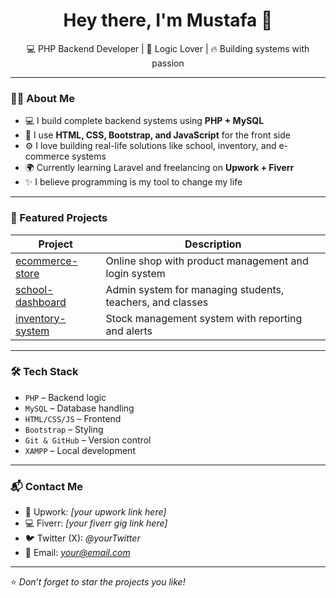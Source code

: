 <h1 align="center">Hey there, I'm Mustafa 👋</h1>
<p align="center">💻 PHP Backend Developer | 🧠 Logic Lover | 🔥 Building systems with passion</p>

---

### 👨‍💻 About Me

- 💻 I build complete backend systems using **PHP + MySQL**
- 🧱 I use **HTML, CSS, Bootstrap, and JavaScript** for the front side
- ⚙️ I love building real-life solutions like school, inventory, and e-commerce systems
- 🌍 Currently learning Laravel and freelancing on **Upwork + Fiverr**
- ✨ I believe programming is my tool to change my life

---

### 🚀 Featured Projects

| Project | Description |
|--------|-------------|
| [ecommerce-store](https://github.com/Mustafa475-cyberkkr/ecommerce-store) | Online shop with product management and login system |
| [school-dashboard](https://github.com/Mustafa475-cyberkkr/school-dashboard) | Admin system for managing students, teachers, and classes |
| [inventory-system](https://github.com/Mustafa475-cyberkkr/inventory-system) | Stock management system with reporting and alerts |

---

### 🛠️ Tech Stack

- `PHP` – Backend logic
- `MySQL` – Database handling
- `HTML/CSS/JS` – Frontend
- `Bootstrap` – Styling
- `Git & GitHub` – Version control
- `XAMPP` – Local development

---

### 📬 Contact Me

- 💼 Upwork: *[your upwork link here]*  
- 💻 Fiverr: *[your fiverr gig link here]*  
- 🐦 Twitter (X): *@yourTwitter*  
- 📧 Email: *your@email.com*

---

⭐ *Don’t forget to star the projects you like!*
